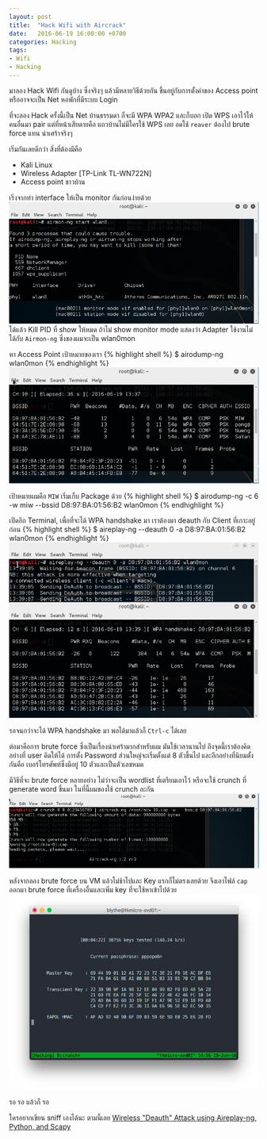 ```yaml
---
layout: post
title:  "Hack Wifi with Aircrack"
date:   2016-06-19 16:00:00 +0700
categories: Hacking
tags:
- Wifi
- Hacking
---
```

มาลอง Hack Wifi กันดูบ้าง ซึ่งจริงๆ แล้วมีหลายวิธีด้วยกัน ขึ้นอยู่กับการตั้งค่าของ Access point หรืออาจจะเป็น Net หอพักที่มีระบบ Login

ที่จะลอง Hack ครั้งนี้เป็น Net บ้านธรรมดา ก็จะมี WPA WPA2 และก็บอก เปิด WPS เอาไว้ให้คนอื่นมา pair แต่ที่หน้าเสียดายคือ แถวบ้านไม่มีใครใช้ WPS เลย อดใช้ `reaver` ต้องไป brute force แทน น่าเศร้าจริงๆ

เริ่มกันเลยดีกว่า สิ่งที่ต้องมีคือ

- Kali Linux
- Wireless Adapter [TP-Link TL-WN722N]
- Access point ชาวบ้าน

เริ่งจากทำ interface ให้เป็น monitor กันก่อนง่ายด้วย
![Airodump Start](/images/airodump-start.png)
ได้แล้ว Kill PID ที่ show ให้หมด ถ้าไม่ show monitor mode แสดงว่า Adapter ใช้งานไม่ได้กับ `Airmon-ng` ซึ่งของผมจะเป็น wlan0mon

หา Access Point เป้าหมายของเรา
{% highlight shell %}
$ airodump-ng wlan0mon
{% endhighlight %}
![Airodump Start](/images/Sniff.png)

เป้าหมายผมคือ `MIW` เริ่มเก็บ Package ด้วย
{% highlight shell %}
$ airodump-ng -c 6 -w miw --bssid D8:97:BA:01:56:B2 wlan0mon
{% endhighlight %}

เปิดอีก Terminal, เพื่อที่จะได้ WPA handshake มา เราต้องมา deauth กับ Client ที่เกาะอยู่ก่อน
{% highlight shell %}
$ aireplay-ng --deauth 0 -a D8:97:BA:01:56:B2 wlan0mon
{% endhighlight %}
![Airodump Start](/images/replay.png)

รอจนกว่าจะได้ WPA handshake มา พอได้มาแล้วก็ `Ctrl-c` ได้เลย

ต่อมาคือการ brute force ซึ่งเป็นเรื่องน่าเศร้ามากสำหรับผม มันใช้เวลานานไป
ถึงจุดนี้เราต้องคิดอย่างที่ user คิดให้ได้
การตั้ง Password ส่วนใหญ่จะเริ่มตั้งแต่ 8 ตัวขึ้นไป และอีกอย่างที่นิยมตั้งกันคือ เบอร์โทรศัพท์ซึ่งมีอยู่ 10 ตัวและเป็นตัวเลขหมด

มีวิธีที่จะ brute force หลายอย่าง ไม่ว่าจะเป็น wordlist ที่เตรียมเอาไว้ หรือจะใช้ crunch ที่ generate word ขึ้นมา ในที่นี้ผมของใช้ crunch ละกัน
![Airodump Start](/images/deauth.png)

หลังจากลอง brute force บน VM แล้วไม่ช้าไปและ Key แรกก็ไม่ตรงเลยด้วย จึงเอาไฟล์ `cap` ออกมา brute force ที่เครื่องอื่นและเพิ่ม key ที่จะใช้หาเข้าไปด้วย
![Airodump Start](/images/findky.png)

รอ รอ แล้วก็ รอ

ใครอยากเขียน sniff เองได้นะ ตามนี้เลย [Wireless "Deauth" Attack using Aireplay-ng, Python, and Scapy](http://raidersec.blogspot.com/2013/01/wireless-deauth-attack-using-aireplay.html)

